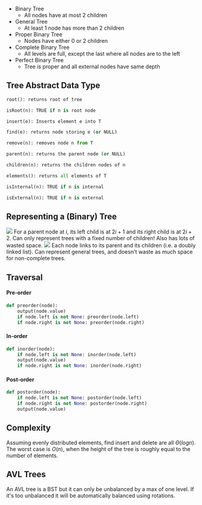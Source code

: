 - Binary Tree
    - All nodes have at most 2 children
- General Tree
    - At least 1 node has more than 2 children
- Proper Binary Tree
    - Nodes have either 0 or 2 children
- Complete Binary Tree
    - All levels are full, except the last where all nodes are to the left
- Perfect Binary Tree
    - Tree is proper and all external nodes have same depth
## Tree Abstract Data Type
```python
root(): returns root of tree

isRoot(n): TRUE if n is root node

insert(e): Inserts element e into T

find(e): returns node storing e (or NULL)

remove(n): removes node n from T

parent(n): returns the parent node (or NULL)

children(n): returns the children nodes of n

elements(): returns all elements of T

isInternal(n): TRUE if n is internal

isExternal(n): TRUE if n is external
```

## Representing a (Binary) Tree
![](Pasted%20image%2020230127121136.png)
For a parent node at $i$, its left child is at $2i + 1$ and its right child is at $2i + 2$.
Can only represent trees with a fixed number of children! Also has lots of wasted space.
![](Pasted%20image%2020230127121503.png)
Each node links to its parent and its children (i.e. a doubly linked list). Can represent general trees, and doesn't waste as much space for non-complete trees.

## Traversal
#### Pre-order
```python
def preorder(node):
	output(node.value)
	if node.left is not None: preorder(node.left)
	if node.right is not None: preorder(node.right)
```
#### In-order
```python
def inorder(node):
	if node.left is not None: inorder(node.left)
	output(node.value)
	if node.right is not None: inorder(node.right)
```
#### Post-order
```python
def postorder(node):
	if node.left is not None: postorder(node.left)
	if node.right is not None: postorder(node.right)
	output(node.value)
```

## Complexity
Assuming evenly distributed elements, find insert and delete are all $\Theta(log{n})$. The worst case is $O(n)$, when the height of the tree is roughly equal to the number of elements.

## AVL Trees
An AVL tree is a BST but it can only be unbalanced by a max of one level. If it's too unbalanced it will be automatically balanced using rotations.

